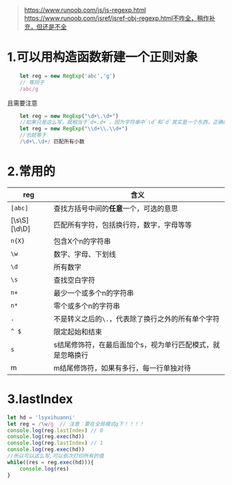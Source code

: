 > https://www.runoob.com/js/js-regexp.html https://www.runoob.com/jsref/jsref-obj-regexp.html不咋全，稍作补充，但还是不全

# 1.可以用构造函数新建一个正则对象

```javascript
	let reg = new RegExp('abc','g')
    // 等同于
    /abc/g
```

且需要注意

```javascript
	let reg = new RegExp("\d+\.\d+")
    //如果只是这么写，就相当于`d+.d+`，因为字符串中`\d`和`d`其实是一个东西，正确的写法
    let reg = new RegExp("\\d+\\.\\d+")
   	//也就等于
    /\d+\.\d+/ 匹配所有小数
```

# 2.常用的

| reg           | 含义                                                       |
| ------------- | ---------------------------------------------------------- |
| `[abc]`       | 查找方括号中间的**任意**一个，可选的意思                   |
| [\s\S] [\d\D] | 匹配所有字符，包括换行符，数字，字母等等                   |
| `n{X}`        | 包含X个n的字符串                                           |
| `\w`          | 数字、字母、下划线                                         |
| `\d`          | 所有数字                                                   |
| `\s`          | 查找空白字符                                               |
| `n+`          | 最少一个或多个n的字符串                                    |
| `n*`          | 零个或多个n的字符串                                        |
| `.`           | 不是转义之后的`\.`，代表除了换行之外的所有单个字符         |
| `^ $`         | 限定起始和结束                                             |
| `s`           | s结尾修饰符，在最后面加个s，视为单行匹配模式，就是忽略换行 |
| m             | m结尾修饰符，如果有多行，每一行单独对待                    |

# 3.lastIndex

```js
let hd = 'lsyxihuanni'
let reg = /\w/g  // 注意：要在全局模式g下！！！！
console.log(reg.lastIndex) // 0
console.log(reg.exec(hd))
console.log(reg.lastIndex) // 1
console.log(reg.exec(hd))
//所以可以这么写,可以依次打印所有的值
while((res = reg.exec(hd))){
    console.log(res)
}

```

